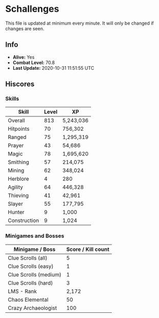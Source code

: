 # Schallenges

This file is updated at minimum every minute. It will only be changed if changes are seen.

## Info

 - **Alive:** Yes
 - **Combat Level:** 70.8
 - **Last Update:** 2020-10-31 11:51:55 UTC

## Hiscores

### Skills

| Skill | Level | XP |
|--|--|--|
| Overall | 813 | 5,243,036 |
| Hitpoints | 70 | 756,302 |
| Ranged | 75 | 1,295,319 |
| Prayer | 43 | 54,686 |
| Magic | 78 | 1,695,620 |
| Smithing | 57 | 214,075 |
| Mining | 62 | 348,024 |
| Herblore | 4 | 280 |
| Agility | 64 | 446,328 |
| Thieving | 41 | 42,961 |
| Slayer | 55 | 177,795 |
| Hunter | 9 | 1,000 |
| Construction | 9 | 1,024 |

### Minigames and Bosses

| Minigame / Boss | Score / Kill count |
|--|--|
| Clue Scrolls (all) | 5 |
| Clue Scrolls (easy) | 1 |
| Clue Scrolls (medium) | 1 |
| Clue Scrolls (hard) | 3 |
| LMS - Rank | 2,172 |
| Chaos Elemental | 50 |
| Crazy Archaeologist | 100 |
